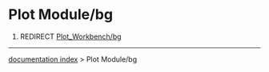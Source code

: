 # Plot Module/bg
1.  REDIRECT [Plot\_Workbench/bg](Plot_Workbench/bg.md)

---
[documentation index](../README.md) > Plot Module/bg
